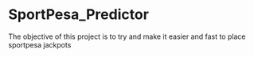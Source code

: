 # SportPesa_Predictor
The objective of this project is to try and make it easier and fast to place sportpesa jackpots
